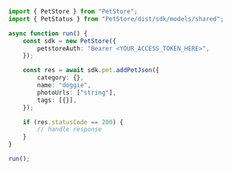 <!-- Start SDK Example Usage [usage] -->
```typescript
import { PetStore } from "PetStore";
import { PetStatus } from "PetStore/dist/sdk/models/shared";

async function run() {
    const sdk = new PetStore({
        petstoreAuth: "Bearer <YOUR_ACCESS_TOKEN_HERE>",
    });

    const res = await sdk.pet.addPetJson({
        category: {},
        name: "doggie",
        photoUrls: ["string"],
        tags: [{}],
    });

    if (res.statusCode == 200) {
        // handle response
    }
}

run();

```
<!-- End SDK Example Usage [usage] -->